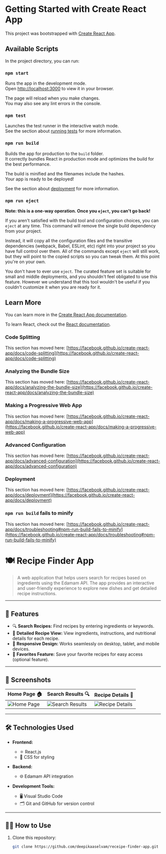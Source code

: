 # Getting Started with Create React App

This project was bootstrapped with [Create React App](https://github.com/facebook/create-react-app).

## Available Scripts

In the project directory, you can run:

### `npm start`

Runs the app in the development mode.\
Open [http://localhost:3000](http://localhost:3000) to view it in your browser.

The page will reload when you make changes.\
You may also see any lint errors in the console.

### `npm test`

Launches the test runner in the interactive watch mode.\
See the section about [running tests](https://facebook.github.io/create-react-app/docs/running-tests) for more information.

### `npm run build`

Builds the app for production to the `build` folder.\
It correctly bundles React in production mode and optimizes the build for the best performance.

The build is minified and the filenames include the hashes.\
Your app is ready to be deployed!

See the section about [deployment](https://facebook.github.io/create-react-app/docs/deployment) for more information.

### `npm run eject`

**Note: this is a one-way operation. Once you `eject`, you can't go back!**

If you aren't satisfied with the build tool and configuration choices, you can `eject` at any time. This command will remove the single build dependency from your project.

Instead, it will copy all the configuration files and the transitive dependencies (webpack, Babel, ESLint, etc) right into your project so you have full control over them. All of the commands except `eject` will still work, but they will point to the copied scripts so you can tweak them. At this point you're on your own.

You don't have to ever use `eject`. The curated feature set is suitable for small and middle deployments, and you shouldn't feel obligated to use this feature. However we understand that this tool wouldn't be useful if you couldn't customize it when you are ready for it.

## Learn More

You can learn more in the [Create React App documentation](https://facebook.github.io/create-react-app/docs/getting-started).

To learn React, check out the [React documentation](https://reactjs.org/).

### Code Splitting

This section has moved here: [https://facebook.github.io/create-react-app/docs/code-splitting](https://facebook.github.io/create-react-app/docs/code-splitting)

### Analyzing the Bundle Size

This section has moved here: [https://facebook.github.io/create-react-app/docs/analyzing-the-bundle-size](https://facebook.github.io/create-react-app/docs/analyzing-the-bundle-size)

### Making a Progressive Web App

This section has moved here: [https://facebook.github.io/create-react-app/docs/making-a-progressive-web-app](https://facebook.github.io/create-react-app/docs/making-a-progressive-web-app)

### Advanced Configuration

This section has moved here: [https://facebook.github.io/create-react-app/docs/advanced-configuration](https://facebook.github.io/create-react-app/docs/advanced-configuration)

### Deployment

This section has moved here: [https://facebook.github.io/create-react-app/docs/deployment](https://facebook.github.io/create-react-app/docs/deployment)

### `npm run build` fails to minify

This section has moved here: [https://facebook.github.io/create-react-app/docs/troubleshooting#npm-run-build-fails-to-minify](https://facebook.github.io/create-react-app/docs/troubleshooting#npm-run-build-fails-to-minify)
# 🍽️ Recipe Finder App

> A web application that helps users search for recipes based on ingredients using the Edamam API. The app provides an interactive and user-friendly experience to explore new dishes and get detailed recipe instructions. 

---

## 🚀 Features

- 🔍 **Search Recipes:** Find recipes by entering ingredients or keywords.
- 🍴 **Detailed Recipe View:** View ingredients, instructions, and nutritional details for each recipe.
- 📱 **Responsive Design:** Works seamlessly on desktop, tablet, and mobile devices.
- 🌟 **Favorites Feature:** Save your favorite recipes for easy access (optional feature).

---

## 📸 Screenshots

| Home Page 🏠 | Search Results 🔍 | Recipe Details 🍴 |
| ------------ | ----------------- | ----------------- |
| ![Home Page](https://via.placeholder.com/300x200) | ![Search Results](https://via.placeholder.com/300x200) | ![Recipe Details](https://via.placeholder.com/300x200) |

---

## 🛠️ Technologies Used

- **Frontend:**
  - ⚛️ React.js
  - 🎨 CSS for styling

- **Backend:**
  - 🌐 Edamam API integration

- **Development Tools:**
  - 🖥️ Visual Studio Code
  - 🗂️ Git and GitHub for version control

---

## 🧑‍🍳 How to Use

1. Clone this repository:
   ```bash
   git clone https://github.com/deepikaaselvam/receipe-finder-app.git
